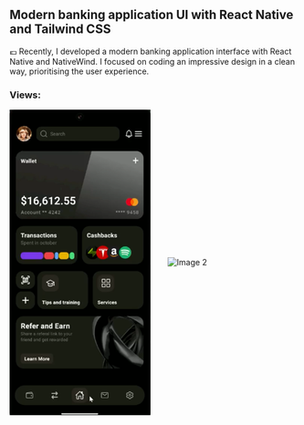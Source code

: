 ## Modern banking application UI with React Native and Tailwind CSS
💶 Recently, I developed a modern banking application interface with React Native and NativeWind. I focused on coding an impressive design in a clean way, prioritising the user experience.

### Views:
<div style="display: flex; justify-content: center; align-items: center;">
    <img src="appss.png" alt="Image 1" width="247" style="margin-right: 30px;object-fit:cover"/>
    <img src="appgifbank.gif" alt="Image 2" width="300"/>
</div>

